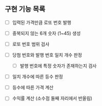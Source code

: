 ## 구현 기능 목록

- [ ] 입력된 가격만큼 로또 번호 발행
- [ ] 중복되지 않는 6개 숫자 (1~45) 생성
- [ ] 로또 번호 범위 검사
- [ ] 당첨 번호와 발행 번호 일치 개수 판정
    - [ ] 발행 번호에 특정 숫자가 존재하는지 검사
- [ ] 일치 개수에 따른 등수 판정
- [ ] 등수에 따른 가격 계산
- [ ] 수익률 계산 (소수점 둘째 자리에서 반올림)


